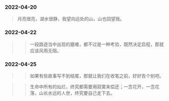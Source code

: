 ### 2022-04-20
>月亮很亮，湖水很静，我望向远处的山，山也回望我。

### 2022-04-22
>>一段路途当中出现的磨难，都不过是一种考验，既然决定启程，那就应该风雨无阻。

### 2022-04-25
>>如果有些故事写不到结尾，那就让我们在收笔之前，好好告个别吧。

>>生命中所有的灿烂，终究都需要用寂寞来偿还；一念花开，一念花落，山长水远的人世，终究要自己走下去。
